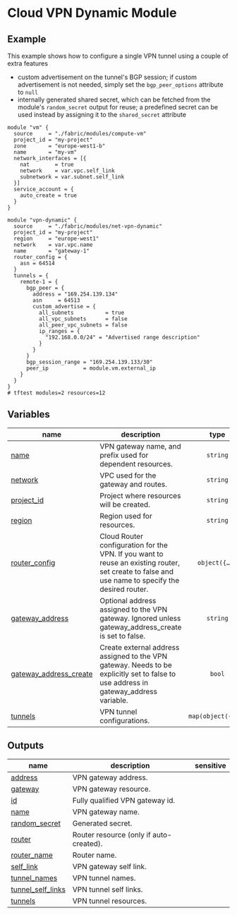 # Cloud VPN Dynamic Module

## Example

This example shows how to configure a single VPN tunnel using a couple of extra features

- custom advertisement on the tunnel's BGP session; if custom advertisement is not needed, simply set the `bgp_peer_options` attribute to `null`
- internally generated shared secret, which can be fetched from the module's `random_secret` output for reuse; a predefined secret can be used instead by assigning it to the `shared_secret` attribute

```hcl
module "vm" {
  source     = "./fabric/modules/compute-vm"
  project_id = "my-project"
  zone       = "europe-west1-b"
  name       = "my-vm"
  network_interfaces = [{
    nat        = true
    network    = var.vpc.self_link
    subnetwork = var.subnet.self_link
  }]
  service_account = {
    auto_create = true
  }
}

module "vpn-dynamic" {
  source     = "./fabric/modules/net-vpn-dynamic"
  project_id = "my-project"
  region     = "europe-west1"
  network    = var.vpc.name
  name       = "gateway-1"
  router_config = {
    asn = 64514
  }
  tunnels = {
    remote-1 = {
      bgp_peer = {
        address = "169.254.139.134"
        asn     = 64513
        custom_advertise = {
          all_subnets          = true
          all_vpc_subnets      = false
          all_peer_vpc_subnets = false
          ip_ranges = {
            "192.168.0.0/24" = "Advertised range description"
          }
        }
      }
      bgp_session_range = "169.254.139.133/30"
      peer_ip           = module.vm.external_ip
    }
  }
}
# tftest modules=2 resources=12
```
<!-- BEGIN TFDOC -->

## Variables

| name | description | type | required | default |
|---|---|:---:|:---:|:---:|
| [name](variables.tf#L29) | VPN gateway name, and prefix used for dependent resources. | <code>string</code> | ✓ |  |
| [network](variables.tf#L34) | VPC used for the gateway and routes. | <code>string</code> | ✓ |  |
| [project_id](variables.tf#L39) | Project where resources will be created. | <code>string</code> | ✓ |  |
| [region](variables.tf#L44) | Region used for resources. | <code>string</code> | ✓ |  |
| [router_config](variables.tf#L49) | Cloud Router configuration for the VPN. If you want to reuse an existing router, set create to false and use name to specify the desired router. | <code title="object&#40;&#123;&#10;  create    &#61; optional&#40;bool, true&#41;&#10;  asn       &#61; number&#10;  name      &#61; optional&#40;string&#41;&#10;  keepalive &#61; optional&#40;number&#41;&#10;  custom_advertise &#61; optional&#40;object&#40;&#123;&#10;    all_subnets &#61; bool&#10;    ip_ranges   &#61; map&#40;string&#41;&#10;  &#125;&#41;&#41;&#10;&#125;&#41;">object&#40;&#123;&#8230;&#125;&#41;</code> | ✓ |  |
| [gateway_address](variables.tf#L17) | Optional address assigned to the VPN gateway. Ignored unless gateway_address_create is set to false. | <code>string</code> |  | <code>null</code> |
| [gateway_address_create](variables.tf#L23) | Create external address assigned to the VPN gateway. Needs to be explicitly set to false to use address in gateway_address variable. | <code>bool</code> |  | <code>true</code> |
| [tunnels](variables.tf#L64) | VPN tunnel configurations. | <code title="map&#40;object&#40;&#123;&#10;  bgp_peer &#61; object&#40;&#123;&#10;    address        &#61; string&#10;    asn            &#61; number&#10;    route_priority &#61; optional&#40;number, 1000&#41;&#10;    custom_advertise &#61; optional&#40;object&#40;&#123;&#10;      all_subnets          &#61; bool&#10;      all_vpc_subnets      &#61; bool&#10;      all_peer_vpc_subnets &#61; bool&#10;      ip_ranges            &#61; map&#40;string&#41;&#10;    &#125;&#41;&#41;&#10;  &#125;&#41;&#10;  bgp_session_range &#61; string&#10;  ike_version       &#61; optional&#40;number, 2&#41;&#10;  peer_ip           &#61; string&#10;  router            &#61; optional&#40;string&#41;&#10;  shared_secret     &#61; optional&#40;string&#41;&#10;&#125;&#41;&#41;">map&#40;object&#40;&#123;&#8230;&#125;&#41;&#41;</code> |  | <code>&#123;&#125;</code> |

## Outputs

| name | description | sensitive |
|---|---|:---:|
| [address](outputs.tf#L17) | VPN gateway address. |  |
| [gateway](outputs.tf#L22) | VPN gateway resource. |  |
| [id](outputs.tf#L27) | Fully qualified VPN gateway id. |  |
| [name](outputs.tf#L32) | VPN gateway name. |  |
| [random_secret](outputs.tf#L37) | Generated secret. |  |
| [router](outputs.tf#L43) | Router resource (only if auto-created). |  |
| [router_name](outputs.tf#L48) | Router name. |  |
| [self_link](outputs.tf#L53) | VPN gateway self link. |  |
| [tunnel_names](outputs.tf#L58) | VPN tunnel names. |  |
| [tunnel_self_links](outputs.tf#L66) | VPN tunnel self links. |  |
| [tunnels](outputs.tf#L74) | VPN tunnel resources. |  |

<!-- END TFDOC -->

